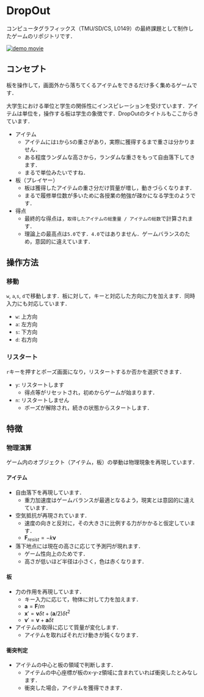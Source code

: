 # DropOut
コンピュータグラフィックス（TMU/SD/CS, L0149）の最終課題として制作したゲームのリポジトリです．

[![demo movie](https://img.youtube.com/vi/e2uXIdh8fWE/0.jpg)](https://www.youtube.com/watch?v=e2uXIdh8fWE)

## コンセプト
板を操作して，画面外から落ちてくるアイテムをできるだけ多く集めるゲームです．

大学生における単位と学生の関係性にインスピレーションを受けています．アイテムは単位を，操作する板は学生の象徴です．DropOutのタイトルもここからきています．
- アイテム
  - アイテムには`1`から`5`の重さがあり，実際に獲得するまで重さは分かりません．
  - ある程度ランダムな高さから，ランダムな重さをもって自由落下してきます．
  - まるで単位みたいですね．
- 板（プレイヤー）
  - 板は獲得したアイテムの重さ分だけ質量が増し，動きづらくなります．
  - まるで履修単位数が多いために各授業の勉強が疎かになる学生のようです．
- 得点
  - 最終的な得点は，`取得したアイテムの総重量 / アイテムの総数`で計算されます．
  - 理論上の最高点は`5.0`です．`4.0`ではありません．ゲームバランスのため，意図的に違えています．

## 操作方法
### 移動
`w`, `a`,`s`, `d`で移動します．板に対して，キーと対応した方向に力を加えます．同時入力にも対応しています．
- `w`: 上方向
- `a`: 左方向
- `s`: 下方向
- `d`: 右方向
### リスタート
`r`キーを押すとポーズ画面になり，リスタートするか否かを選択できます．
- `y`: リスタートします
  - 得点等がリセットされ，初めからゲームが始まります．
- `n`: リスタートしません
  - ポーズが解除され，続きの状態からスタートします．

## 特徴
### 物理演算
ゲーム内のオブジェクト（アイテム，板）の挙動は物理現象を再現しています．
#### アイテム
- 自由落下を再現しています．
  - 重力加速度はゲームバランスが最適となるよう，現実とは意図的に違えています．
- 空気抵抗が再現されています．
  - 速度の向きと反対に，その大きさに比例する力がかかると仮定しています．
  - $` \textbf{F}_{resist} = -k\textbf{v} `$
- 落下地点には現在の高さに応じて予測円が現れます．
  - ゲーム性向上のためです．
  - 高さが低いほど半径は小さく，色は赤くなります．
#### 板
- 力の作用を再現しています．
  - キー入力に応じて，物体に対して力を加えます．
  - $` \textbf{a} = \textbf{F}/m `$
  - $` \textbf{x}\prime = \textbf{v}\delta t + (\textbf{a}/2)\delta t^2 `$
  - $` \textbf{v}\prime = \textbf{v} + \textbf{a} \delta t `$
- アイテムの取得に応じて質量が変化します．
  - アイテムを取ればそれだけ動きが鈍くなります．
#### 衝突判定
- アイテムの中心と板の領域で判断します．
  - アイテムの中心座標が板のx-y-z領域に含まれていれば衝突したとみなします．
  - 衝突した場合，アイテムを獲得できます．